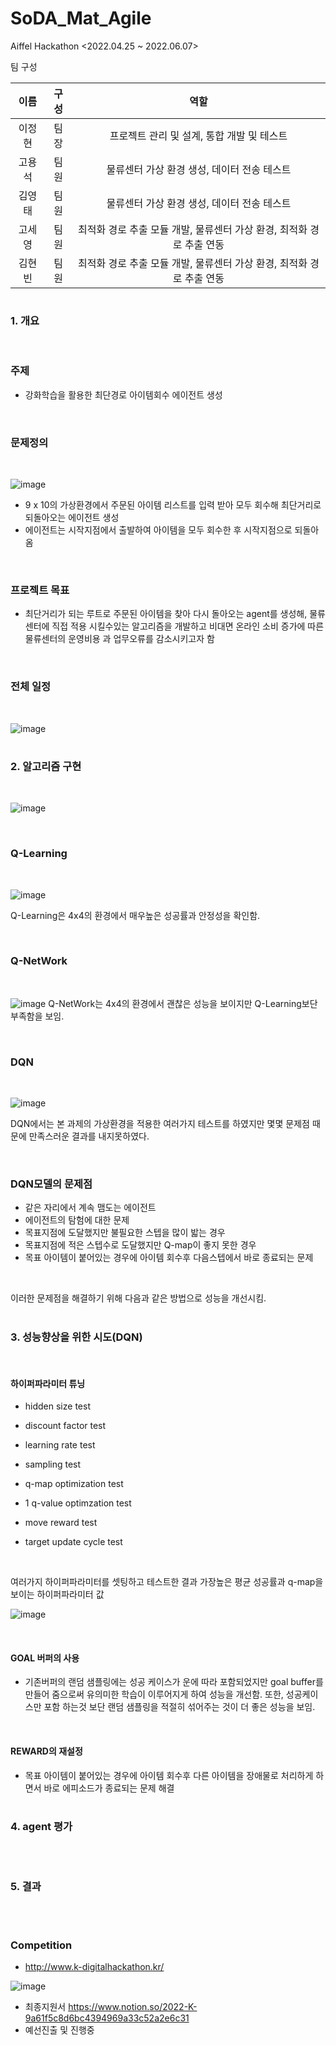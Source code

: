 
# SoDA_Mat_Agile

Aiffel Hackathon <2022.04.25 ~ 2022.06.07>

팀 구성


| 이름   |  구성   |                      역할                  |
| :----: | :----: |  :---------------------------------------: | 
| 이정현  |  팀장   | 프로젝트 관리 및 설계, 통합 개발 및 테스트   | 
| 고용석  |  팀원   | 물류센터 가상 환경 생성, 데이터 전송 테스트   | 
| 김영태  |  팀원   | 물류센터 가상 환경 생성, 데이터 전송 테스트 | 
| 고세영  |  팀원   | 최적화 경로 추출 모듈 개발, 물류센터 가상 환경, 최적화 경로 추출 연동  | 
| 김현빈  |  팀원   | 최적화 경로 추출 모듈 개발, 물류센터 가상 환경, 최적화 경로 추출 연동  |  
# 
### 1. 개요
<br/>

### 주제
- 강화학습을 활용한 최단경로 아이템회수 에이전트 생성
<br/>

### 문제정의
<br/>

![image](https://user-images.githubusercontent.com/80939966/172124579-69a71d65-4448-4db1-ad51-465e9b1d4227.png)

- 9 x 10의 가상환경에서 주문된 아이템 리스트를 입력 받아 모두 회수해 최단거리로 되돌아오는 에이전트 생성
- 에이전트는 시작지점에서 출발하여 아이템을 모두 회수한 후 시작지점으로 되돌아 옴
<br/>

### 프로젝트 목표
- 최단거리가 되는 루트로 주문된 아이템을 찾아 다시 돌아오는 agent를 생성해, 물류센터에 직접 적용 시킬수있는 알고리즘을 개발하고 비대면 온라인 소비 증가에 따른 물류센터의 운영비용 과 업무오류를 감소시키고자 함

<br/>

### 전체 일정

<br/>

![image](https://user-images.githubusercontent.com/80939966/172230038-84107b19-e175-4429-aa13-efd6b46fefb6.png)

#

### 2. 알고리즘 구현
<br/>

![image](https://user-images.githubusercontent.com/80939966/172190703-a89d873e-6bea-4c95-a158-fda1d9970045.png)

<br/>


### Q-Learning
<br/>

![image](https://user-images.githubusercontent.com/80939966/172215358-a06a3ca2-a626-4bfb-8dea-8a2a6e00c1c2.png)

Q-Learning은 4x4의 환경에서 매우높은 성공률과 안정성을 확인함.

<br/>

### Q-NetWork
<br/>

![image](https://user-images.githubusercontent.com/80939966/172215620-862833b9-d2c7-460e-a93b-b2ae88566956.png)
Q-NetWork는 4x4의 환경에서 괜찮은 성능을 보이지만 Q-Learning보단 부족함을 보임.

<br/>

### DQN
<br/>

![image](https://user-images.githubusercontent.com/80939966/172220161-fe335861-13f3-40cf-aaa2-9ec8cae74beb.png)

DQN에서는 본 과제의 가상환경을 적용한 여러가지 테스트를 하였지만 몇몇 문제점 때문에 만족스러운 결과를 내지못하였다.

<br/>

### DQN모델의 문제점
- 같은 자리에서 계속 맴도는 에이전트
- 에이전트의 탐험에 대한 문제
- 목표지점에 도달했지만 불필요한 스텝을 많이 밟는 경우
- 목표지점에 적은 스텝수로 도달했지만 Q-map이 좋지 못한 경우
- 목표 아이템이 붙어있는 경우에 아이템 회수후 다음스텝에서 바로 종료되는 문제

<br/>

이러한 문제점을 해결하기 위해 다음과 같은 방법으로 성능을 개선시킴.
<br/>

#

### 3. 성능향상을 위한 시도(DQN)
<br/>

#### 하이퍼파라미터 튜닝

- hidden size test

- discount factor test

- learning rate test

- sampling test

- q-map optimization test

- 1 q-value optimzation test

- move reward test

- target update cycle test

<br/>

여러가지 하이퍼파라미터를 셋팅하고 테스트한 결과 가장높은 평균 성공률과 q-map을 보이는 하이퍼파라미터 값

![image](https://user-images.githubusercontent.com/80939966/172229470-8d78e7cb-c881-496e-be78-1113d07e7355.png)



<br/>

#### GOAL 버퍼의 사용
- 기존버퍼의 랜덤 샘플링에는 성공 케이스가 운에 따라 포함되었지만 goal buffer를 만들어 줌으로써 유의미한 학습이 이루어지게 하여 성능을 개선함. 또한, 성공케이스만 포함 하는것 보단 랜덤 샘플링을 적절히 섞어주는 것이 더 좋은 성능을 보임.

<br/>

#### REWARD의 재설정

- 목표 아이템이 붙어있는 경우에 아이템 회수후 다른 아이템을 장애물로 처리하게 하면서 바로 에피소드가 종료되는 문제 해결

#

### 4. agent 평가
<br/>

#

### 5. 결과
<br/>

#

### Competition

- http://www.k-digitalhackathon.kr/
 
![image](https://user-images.githubusercontent.com/80939966/172231094-e91494b3-ba7b-4d84-a62a-499080e9bf50.png)

- 최종지원서 https://www.notion.so/2022-K-9a61f5c8d6bc4394969a33c52a2e6c31
- 예선진출 및 진행중
